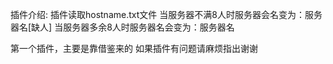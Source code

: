 插件介绍:
插件读取hostname.txt文件
当服务器不满8人时服务器会名变为：服务器名[缺人]
当服务器多余8人时服务器名会变为：服务器名




第一个插件，主要是靠借鉴来的
如果插件有问题请麻烦指出谢谢